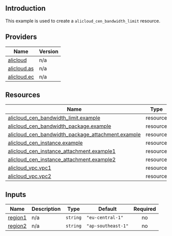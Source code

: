 <!-- BEGIN_TF_DOCS -->
## Introduction

This example is used to create a `alicloud_cen_bandwidth_limit` resource.

## Providers

| Name | Version |
|------|---------|
| <a name="provider_alicloud"></a> [alicloud](#provider\_alicloud) | n/a |
| <a name="provider_alicloud.as"></a> [alicloud.as](#provider\_alicloud.as) | n/a |
| <a name="provider_alicloud.ec"></a> [alicloud.ec](#provider\_alicloud.ec) | n/a |

## Resources

| Name | Type |
|------|------|
| [alicloud_cen_bandwidth_limit.example](https://registry.terraform.io/providers/aliyun/alicloud/latest/docs/resources/cen_bandwidth_limit) | resource |
| [alicloud_cen_bandwidth_package.example](https://registry.terraform.io/providers/aliyun/alicloud/latest/docs/resources/cen_bandwidth_package) | resource |
| [alicloud_cen_bandwidth_package_attachment.example](https://registry.terraform.io/providers/aliyun/alicloud/latest/docs/resources/cen_bandwidth_package_attachment) | resource |
| [alicloud_cen_instance.example](https://registry.terraform.io/providers/aliyun/alicloud/latest/docs/resources/cen_instance) | resource |
| [alicloud_cen_instance_attachment.example1](https://registry.terraform.io/providers/aliyun/alicloud/latest/docs/resources/cen_instance_attachment) | resource |
| [alicloud_cen_instance_attachment.example2](https://registry.terraform.io/providers/aliyun/alicloud/latest/docs/resources/cen_instance_attachment) | resource |
| [alicloud_vpc.vpc1](https://registry.terraform.io/providers/aliyun/alicloud/latest/docs/resources/vpc) | resource |
| [alicloud_vpc.vpc2](https://registry.terraform.io/providers/aliyun/alicloud/latest/docs/resources/vpc) | resource |

## Inputs

| Name | Description | Type | Default | Required |
|------|-------------|------|---------|:--------:|
| <a name="input_region1"></a> [region1](#input\_region1) | n/a | `string` | `"eu-central-1"` | no |
| <a name="input_region2"></a> [region2](#input\_region2) | n/a | `string` | `"ap-southeast-1"` | no |
<!-- END_TF_DOCS -->    